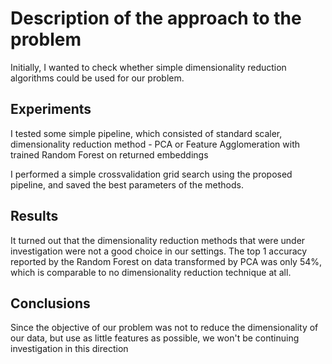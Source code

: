 # Description of the approach to the problem
Initially, I wanted to check whether simple dimensionality reduction algorithms could be used for our problem. 

## Experiments
I tested some simple pipeline, which consisted of standard scaler, dimensionality reduction method - PCA or Feature Agglomeration with trained Random Forest on returned embeddings

I performed a simple crossvalidation grid search using the proposed pipeline, and saved the best parameters of the methods.

## Results

It turned out that the dimensionality reduction methods that were under investigation were not a good choice in our settings. The top 1 accuracy reported by the Random Forest on data transformed by PCA was only 54%, which is comparable to no dimensionality reduction technique at all.

## Conclusions

Since the objective of our problem was not to reduce the dimensionality of our data, but use as little features as possible, we won't be continuing investigation in this direction